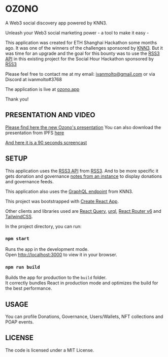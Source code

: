 # OZONO

A Web3 social discovery app powered by KNN3.

Unleash your Web3 social marketing power - a tool to make it easy -

This application was created for ETH Shanghai Hackathon some months ago. It was one of the winners of the challenges sponsored by [KNN3](https://www.knn3.xyz).
But it was time for an upgrade and the goal for this bounty was to use the [RSS3 API](https://docs.rss3.io/reference) in this existing project for the Social Hour Hackathon sponsored by [RSS3](https://rss3.io)

Please feel free to contact me at my email: ivanmolto@gmail.com or via Discord at ivanmolto#3768

The application is live at [ozono.app](https://www.ozono.app)

Thank you!

## PRESENTATION AND VIDEO

[Please find here the new Ozono's presentation](https://github.com/ivanmolto/ozono/blob/master/ozono-rss3.pdf)
You can also download the presentation from IPFS [here](https://ivanmolto.mypinata.cloud/ipfs/QmUB6pzByYWNDnLx1LQVfs2E2Hx1AH7HFyCYFiWmx6wxXf)

[And here it is a 90 seconds screencast](https://youtu.be/jyJDg_o9K0c)

## SETUP

This application uses the [RSS3 API](https://docs.rss3.io/reference) from [RSS3](https://rss3.io). And to be more specific it gets donation and governance [notes from an instance](https://docs.rss3.io/reference/getnotesbyinstance) to display donations and governance feeds.

This application also uses the [GraphQL endpoint](https://mw.graphql.knn3.xyz) from KNN3.

This project was bootstrapped with [Create React App](https://github.com/facebook/create-react-app).

Other clients and libraries used are [React Query](https://tanstack.com/query/v4), [urql](https://formidable.com/open-source/urql/), [React Router v6](https://reactrouter.com/docs/en/v6/getting-started/overview) and [TailwindCSS](https://tailwindcss.com).

In the project directory, you can run:

### `npm start`

Runs the app in the development mode.\
Open [http://localhost:3000](http://localhost:3000) to view it in your browser.

### `npm run build`

Builds the app for production to the `build` folder.\
It correctly bundles React in production mode and optimizes the build for the best performance.

## USAGE

You can profile Donations, Governance, Users/Wallets, NFT collections and POAP events.

## LICENSE

The code is licensed under a MIT License.
